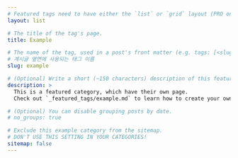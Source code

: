 ```yaml
---
# Featured tags need to have either the `list` or `grid` layout (PRO only).
layout: list

# The title of the tag's page.
title: Example

# The name of the tag, used in a post's front matter (e.g. tags: [<slug>]).
# 계시글 옆면에 사용되는 태그 이름
slug: example

# (Optional) Write a short (~150 characters) description of this featured tag.
description: >
  This is a featured category, which have their own page.
  Check out `_featured_tags/example.md` to learn how to create your own.

# (Optional) You can disable grouping posts by date.
# no_groups: true

# Exclude this example category from the sitemap.
# DON'T USE THIS SETTING IN YOUR CATEGORIES!
sitemap: false
---
```

